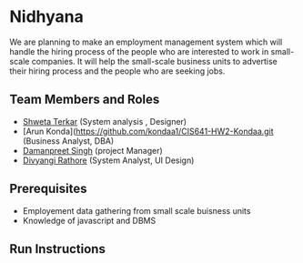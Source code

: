 # Nidhyana

We are planning to make an employment management system which will handle the hiring process of the people who are interested to work in small-scale companies. It will help the small-scale business units to advertise their hiring process and the people who are seeking jobs.

## Team Members and Roles
* [Shweta Terkar](https://github.com/shwetaterkar/-CIS641-HW2-terkars.git) (System analysis , Designer)
* [Arun Konda](https://github.com/kondaa1/CIS641-HW2-Kondaa.git (Business Analyst, DBA)
* [Damanpreet Singh](https://github.com/dpsingh2194/CIS641-HW2-Singh) (project Manager)
* [Divyangi Rathore](https://github.com/divyar176/CIS641-HW2-Rathore.git) (System Analyst, UI Design)

## Prerequisites
* Employement data gathering from small scale buisness units
* Knowledge of javascript and DBMS

## Run Instructions
